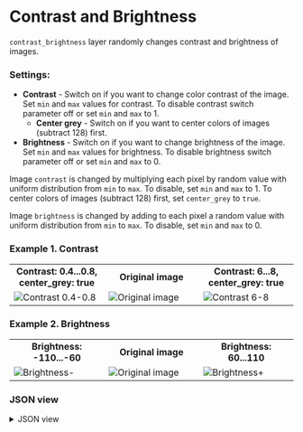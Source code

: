 # Contrast and Brightness

`contrast_brightness` layer randomly changes contrast and brightness of images.

### Settings:

- **Contrast** - Switch on if you want to change color contrast of the image. Set `min` and `max` values for contrast. To disable contrast switch parameter off or set `min` and `max` to 1.
  - **Center grey** - Switch on if you want to center colors of images (subtract 128) first.
- **Brightness** - Switch on if you want to change brightness of the image. Set `min` and `max` values for brightness. To disable brightness switch parameter off or set `min` and `max` to 0.

Image `contrast` is changed by multiplying each pixel by random value with uniform distribution from `min` to `max`. To disable, set `min` and `max` to 1. To center colors of images (subtract 128) first, set `center_grey` to `true`.

Image `brightness` is changed by adding to each pixel a random value with uniform distribution from `min` to `max`. To disable, set `min` and `max` to 0.

### Example 1. Contrast

<table>
<tr>
<td style="text-align:center; width:33%"><strong>Contrast: 0.4...0.8, center_grey: true</strong></td>
<td style="text-align:center; width:33%"><strong>Original image</strong></td>
<td style="text-align:center; width:33%"><strong>Contrast: 6...8, center_grey: true</strong></td>
</tr>
<tr>
<td> <img src="https://github.com/supervisely-ecosystem/ml-nodes/assets/79905215/dda6939b-e8a7-4afd-ab1a-e9212dd4a156" alt="Contrast 0.4-0.8" /> </td>
<td> <img src="https://github.com/supervisely-ecosystem/ml-nodes/assets/79905215/92069f7c-c2f0-4c1a-be22-0a59602039a6" alt="Original image" /> </td>
<td> <img src="https://github.com/supervisely-ecosystem/ml-nodes/assets/79905215/1f43c7a3-abfe-4d05-8506-7967628270f5" alt="Contrast 6-8" /> </td>
</tr>
</table>

### Example 2. Brightness

<table>
<tr>
<td style="text-align:center; width:33%"><strong>Brightness: -110...-60</strong></td>
<td style="text-align:center; width:33%"><strong>Original image</strong></td>
<td style="text-align:center; width:33%"><strong>Brightness: 60...110</strong></td>
</tr>
<tr>
<td> <img src="https://github.com/supervisely-ecosystem/ml-nodes/assets/79905215/9b09084b-943c-42b0-aea5-5df1fb66673f" alt="Brightness-" /> </td>
<td> <img src="https://github.com/supervisely-ecosystem/ml-nodes/assets/79905215/d52872cb-8d05-4239-a959-7f232fc2027e" alt="Original image" /> </td>
<td> <img src="https://github.com/supervisely-ecosystem/ml-nodes/assets/79905215/910a4044-6c3e-4fb3-bb0b-96afdbde368b" alt="Brightness+" /> </td>
</tr>
</table>

### JSON view

<details>
  <summary>JSON view</summary>
<pre>
{
  "action": "contrast_brightness",
  "src": ["$images_project_5"],
  "dst": "$contrast_brightness_9",
  "settings": {
    "contrast": {
      "min": 6,
      "max": 8,
      "center_grey": true
    },
    "brightness": {
      "min": 60,
      "max": 110
    }
  }
}
</pre>
</details>
